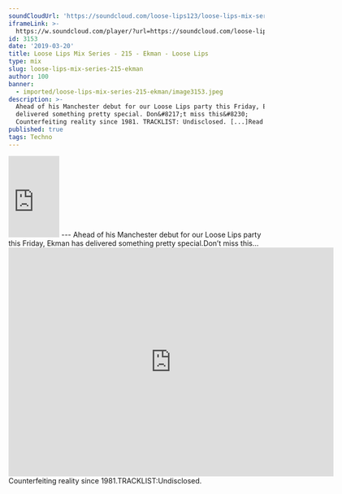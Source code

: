 ```yaml
---
soundCloudUrl: 'https://soundcloud.com/loose-lips123/loose-lips-mix-series-215-ekman'
iframeLink: >-
  https://w.soundcloud.com/player/?url=https://soundcloud.com/loose-lips123/loose-lips-mix-series-215-ekman&color=00aabb&auto_play=false&hide_related=false&show_comments=true&show_user=true&show_reposts=false
id: 3153
date: '2019-03-20'
title: Loose Lips Mix Series - 215 - Ekman - Loose Lips
type: mix
slug: loose-lips-mix-series-215-ekman
author: 100
banner:
  - imported/loose-lips-mix-series-215-ekman/image3153.jpeg
description: >-
  Ahead of his Manchester debut for our Loose Lips party this Friday, Ekman has
  delivered something pretty special. Don&#8217;t miss this&#8230;
  Counterfeiting reality since 1981. TRACKLIST: Undisclosed. [...]Read More...
published: true
tags: Techno
---
```

<iframe id="sc-widget" title="title" width="100" height="160" scrolling="no" frameborder="yes" allow="autoplay" src="https://w.soundcloud.com/player/?url=https://soundcloud.com/loose-lips123/loose-lips-mix-series-215-ekman&amp;color=00aabb&amp;auto_play=false&amp;hide_related=false&amp;show_comments=true&amp;show_user=true&amp;show_reposts=false"></iframe>
---
Ahead of his Manchester debut for our Loose Lips party this Friday, Ekman has delivered something pretty special.Don’t miss this…<iframe loading="lazy" title="Ekman" width="640" height="450" scrolling="no" frameborder="no" src="https://w.soundcloud.com/player/?visual=true&amp;url=https%3A%2F%2Fapi.soundcloud.com%2Fusers%2F37780&amp;show_artwork=true&amp;maxwidth=640&amp;maxheight=960&amp;dnt=1"></iframe>Counterfeiting reality since 1981.TRACKLIST:Undisclosed.